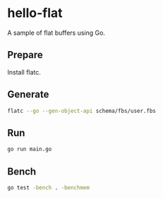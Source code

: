 # hello-flat
A sample of flat buffers using Go.

## Prepare
Install flatc.

## Generate
```bash
flatc --go --gen-object-api schema/fbs/user.fbs
```

## Run
```bash
go run main.go
```

## Bench
```bash
go test -bench . -benchmem 
```
